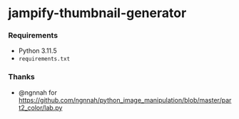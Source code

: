 # jampify-thumbnail-generator

### Requirements
- Python 3.11.5
- `requirements.txt`

### Thanks
- @ngnnah for https://github.com/ngnnah/python_image_manipulation/blob/master/part2_color/lab.py
